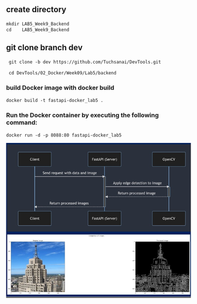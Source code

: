 ## create directory

   
    mkdir LAB5_Week9_Backend
    cd    LAB5_Week9_Backend
    

## git clone branch dev
    
    
   ```
    git clone -b dev https://github.com/Tuchsanai/DevTools.git
   ```
   
   ```   
    cd DevTools/02_Docker/Week09/Lab5/backend
   ```



### build Docker image with docker build 
```
docker build -t fastapi-docker_lab5 .
```

### Run the Docker container by executing the following command:
```
docker run -d -p 8088:80 fastapi-docker_lab5
```

![Demo](./output.jpg)